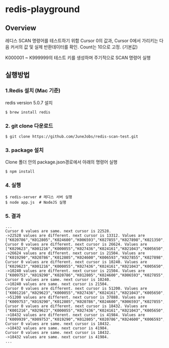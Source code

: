 # redis-playground
## Overview

레디스 SCAN 명령어를 테스트하기 위함
Cursor 0의 값과, Cursor 0에서 가리키는 다음 커서의 값 및 실제 반환데이터를 확인.
Count는 10으로 고정. (기본값)

K000001 ~ K999999의 테스트 키를 생성하며 주기적으로 SCAN 명령어 실행

## 실행방법

### 1.Redis 설치 (Mac 기준)
redis version 5.0.7 설치
```shell
$ brew install redis
```

### 2. git clone 다운로드
```shell
$ git clone https://github.com/JuneJobs/redis-scan-test.git
```

### 3. package 설치
Clone 폴더 안의 package.json경로에서 아래의 명령어 실행
```shell
$ npm install
```

### 4. 실행
```shell
$ redis-server # 레디스 서버 실행
$ node app.js  # NodeJS 실행
```

### 5. 결과
```shell
...
Cursor 0 values are same. next cursor is 22528.
->22528 values are different. next cursor is 13312. Values are ["K020786","K012805","K024600","K006593","K027855","K027898","K021350","K028085","K001383","K025835"]
Cursor 0 values are different. next cursor is 26624. Values are ["K029623","K001216","K000055","K027436","K024161","K021043","K005650","K021445","K009939","K009753"]
->26624 values are different. next cursor is 21504. Values are ["K019290","K020786","K012805","K024600","K006593","K027855","K027898","K021350","K028085","K001383"]
Cursor 0 values are different. next cursor is 10240. Values are ["K029623","K001216","K000055","K027436","K024161","K021043","K005650","K021445","K030516","K009939"]
->10240 values are different. next cursor is 21504. Values are ["K009753","K019290","K020786","K012805","K024600","K006593","K027855","K027898","K021350","K028085","K001383"]
Cursor 0 values are same. next cursor is 10240.
->10240 values are same. next cursor is 21504.
Cursor 0 values are different. next cursor is 51200. Values are ["K001216","K029623","K000055","K027436","K024161","K021043","K005650","K021445","K030516","K009939"]
->51200 values are different. next cursor is 37888. Values are ["K009753","K019290","K012805","K020786","K024600","K006593","K027855","K027898","K021350","K001383","K028085"]
Cursor 0 values are different. next cursor is 18432. Values are ["K001216","K029623","K000055","K027436","K024161","K021043","K005650","K021445","K033600","K030516"]
->18432 values are different. next cursor is 41984. Values are ["K009939","K009753","K019290","K012805","K020786","K024600","K006593","K027855","K033033","K027898"]
Cursor 0 values are same. next cursor is 18432.
->18432 values are same. next cursor is 41984.
Cursor 0 values are same. next cursor is 18432.
->18432 values are same. next cursor is 41984.
...
```
